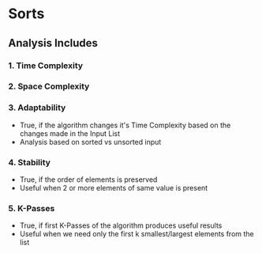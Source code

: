 # Sorts

## Analysis Includes

### 1. Time Complexity

### 2. Space Complexity

### 3. Adaptability

- True, if the algorithm changes it's Time Complexity based on the changes made in the Input List
- Analysis based on sorted vs unsorted input

### 4. Stability

- True, if the order of elements is preserved
- Useful when 2 or more elements of same value is present

### 5. K-Passes

- True, if first K-Passes of the algorithm produces useful results
- Useful when we need only the first k smallest/largest elements from the list
